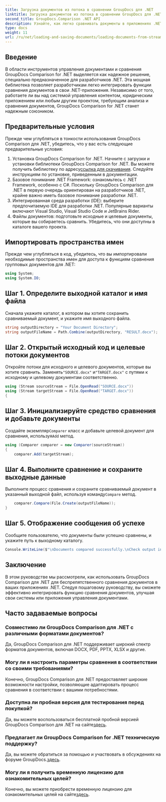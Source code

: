 ```yaml
---
title: Загрузка документов из потока в сравнении GroupDocs для .NET
linktitle: Загрузка документов из потока в сравнении GroupDocs для .NET
second_title: GroupDocs.Comparison .NET API
description: Узнайте, как легко сравнивать документы в приложениях .NET с помощью GroupDocs Comparison, мощной библиотеки .NET.
type: docs
weight: 11
url: /ru/net/loading-and-saving-documents/loading-documents-from-stream/
---
```

## Введение
В области инструментов управления документами и сравнения GroupDocs Comparison for .NET выделяется как надежное решение, специально предназначенное для разработчиков .NET. Эта мощная библиотека позволяет разработчикам легко интегрировать функции сравнения документов в свои .NET-приложения. Независимо от того, работаете ли вы над системой управления контентом, юридическим приложением или любым другим проектом, требующим анализа и сравнения документов, GroupDocs Comparison for .NET станет надежным союзником.
## Предварительные условия
Прежде чем углубляться в тонкости использования GroupDocs Comparison для .NET, убедитесь, что у вас есть следующие предварительные условия:
1.  Установка GroupDocs Comparison for .NET. Начните с загрузки и установки библиотеки GroupDocs Comparison for .NET. Вы можете получить библиотеку по адресу[ссылка для скачивания](https://releases.groupdocs.com/comparison/net/). Следуйте инструкциям по установке, приведенным в документации.
2. Базовое понимание .NET Framework: ознакомьтесь с .NET Framework, особенно с C#. Поскольку GroupDocs Comparison для .NET в первую очередь ориентирован на разработчиков .NET, крайне важно иметь базовое понимание разработки .NET.
3. Интегрированная среда разработки (IDE): выберите предпочитаемую IDE для разработки .NET. Популярные варианты включают Visual Studio, Visual Studio Code и JetBrains Rider.
4. Файлы документов: подготовьте исходные и целевые документы, которые вы собираетесь сравнить. Убедитесь, что они доступны в каталоге вашего проекта.

## Импортировать пространства имен
Прежде чем углубляться в код, убедитесь, что вы импортировали необходимые пространства имен для доступа к функциям сравнения групповых документов для .NET:
```csharp
using System;
using System.IO;
```
## Шаг 1. Определите выходной каталог и имя файла
Сначала укажите каталог, в котором вы хотите сохранить сравниваемый документ, и укажите имя выходного файла.
```csharp
string outputDirectory = "Your Document Directory";
string outputFileName = Path.Combine(outputDirectory, "RESULT.docx");
```
## Шаг 2. Открытый исходный код и целевые потоки документов
 Откройте потоки для исходного и целевого документов, которые вы хотите сравнить. Заменять`"SOURCE.docx"` и`"TARGET.docx"` с путями к исходному и целевому документам соответственно.
```csharp
using (Stream sourceStream = File.OpenRead("SOURCE.docx"))
using (Stream targetStream = File.OpenRead("TARGET.docx"))
{
```
## Шаг 3. Инициализируйте средство сравнения и добавьте документы
 Создайте экземпляр`Comparer` класс и добавьте целевой документ для сравнения, используя`Add` метод.
```csharp
using (Comparer comparer = new Comparer(sourceStream))
{
    comparer.Add(targetStream);
```
## Шаг 4. Выполните сравнение и сохраните выходные данные
 Выполните процесс сравнения и сохраните сравниваемый документ в указанный выходной файл, используя команду`Compare` метод.
```csharp
    comparer.Compare(File.Create(outputFileName));
}
```
## Шаг 5. Отображение сообщения об успехе
Сообщите пользователю, что документы были успешно сравнены, и укажите путь к выходному каталогу.
```csharp
Console.WriteLine($"\nDocuments compared successfully.\nCheck output in {outputDirectory}.");
```

## Заключение
В этом руководстве мы рассмотрели, как использовать GroupDocs Comparison для .NET для беспрепятственного сравнения документов в ваших приложениях .NET. Следуя пошаговому руководству, вы сможете эффективно интегрировать функцию сравнения документов, улучшая свои системы или приложения управления документами.
## Часто задаваемые вопросы
### Совместимо ли GroupDocs Comparison для .NET с различными форматами документов?
Да, GroupDocs Comparison для .NET поддерживает широкий спектр форматов документов, включая DOCX, PDF, PPTX, XLSX и другие.
### Могу ли я настроить параметры сравнения в соответствии со своими требованиями?
Конечно, GroupDocs Comparison для .NET предоставляет широкие возможности настройки, позволяющие адаптировать процесс сравнения в соответствии с вашими потребностями.
### Доступна ли пробная версия для тестирования перед покупкой?
 Да, вы можете воспользоваться бесплатной пробной версией GroupDocs Comparison для .NET на сайте[здесь](https://releases.groupdocs.com/).
### Предлагает ли GroupDocs Comparison for .NET техническую поддержку?
Да, вы можете обратиться за помощью и участвовать в обсуждениях на форуме GroupDocs.[здесь](https://forum.groupdocs.com/c/comparison/12).
### Могу ли я получить временную лицензию для ознакомительных целей?
 Конечно, вы можете приобрести временную лицензию для ознакомительных целей на сайте[здесь](https://purchase.groupdocs.com/temporary-license/).